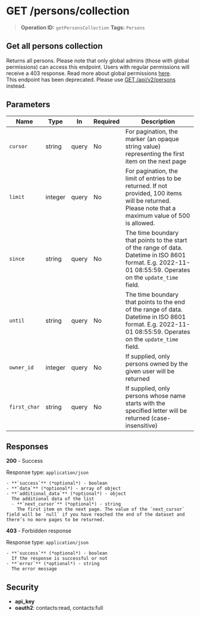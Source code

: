# GET /persons/collection

> **Operation ID:** `getPersonsCollection`
> **Tags:** `Persons`

## Get all persons collection

Returns all persons. Please note that only global admins (those with global permissions) can access this endpoint. Users with regular permissions will receive a 403 response. Read more about global permissions <a href="https://support.pipedrive.com/en/article/global-user-management" target="_blank" rel="noopener noreferrer">here</a>. <br>This endpoint has been deprecated. Please use <a href="https://developers.pipedrive.com/docs/api/v1/Persons#getPersons" target="_blank" rel="noopener noreferrer">GET /api/v2/persons</a> instead.

## Parameters

| Name | Type | In | Required | Description |
|------|------|-------|----------|-------------|
| `cursor` | string | query | No | For pagination, the marker (an opaque string value) representing the first item on the next page |
| `limit` | integer | query | No | For pagination, the limit of entries to be returned. If not provided, 100 items will be returned. Please note that a maximum value of 500 is allowed. |
| `since` | string | query | No | The time boundary that points to the start of the range of data. Datetime in ISO 8601 format. E.g. 2022-11-01 08:55:59. Operates on the `update_time` field. |
| `until` | string | query | No | The time boundary that points to the end of the range of data. Datetime in ISO 8601 format. E.g. 2022-11-01 08:55:59. Operates on the `update_time` field. |
| `owner_id` | integer | query | No | If supplied, only persons owned by the given user will be returned |
| `first_char` | string | query | No | If supplied, only persons whose name starts with the specified letter will be returned (case-insensitive) |

## Responses

**200** - Success

Response type: `application/json`

```
- **`success`** (*optional*) - boolean
- **`data`** (*optional*) - array of object
- **`additional_data`** (*optional*) - object
  The additional data of the list
  - **`next_cursor`** (*optional*) - string
    The first item on the next page. The value of the `next_cursor` field will be `null` if you have reached the end of the dataset and there’s no more pages to be returned.
```

**403** - Forbidden response

Response type: `application/json`

```
- **`success`** (*optional*) - boolean
  If the response is successful or not
- **`error`** (*optional*) - string
  The error message
```


## Security

- **api_key**
- **oauth2**: contacts:read, contacts:full